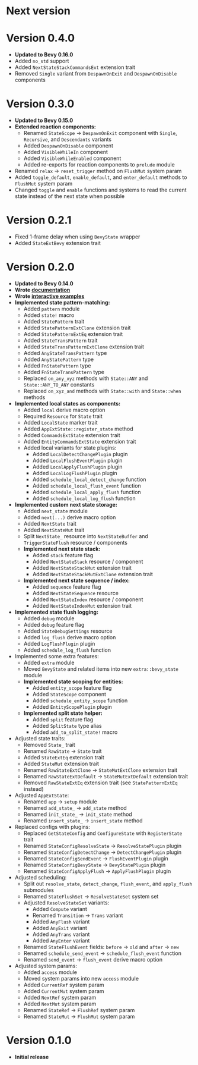 # Next version

# Version 0.4.0

- **Updated to Bevy 0.16.0**
- Added `no_std` support
- Added `NextStateStackCommandsExt` extension trait
- Removed `Single` variant from `DespawnOnExit` and `DespawnOnDisable` components

# Version 0.3.0

- **Updated to Bevy 0.15.0**
- **Extended reaction components:**
    - Renamed `StateScope` -> `DespawnOnExit` component with `Single`, `Recursive`, and `Descendants` variants
    - Added `DespawnOnDisable` component
    - Added `VisibleWhileIn` component
    - Added `VisibleWhileEnabled` component
    - Added re-exports for reaction components to `prelude` module
- Renamed `relax` -> `reset_trigger` method on `FlushMut` system param
- Added `toggle_default`, `enable_default`, and `enter_default` methods to `FlushMut` system param
- Changed `toggle` and `enable` functions and systems to read the current state instead of the next state when possible

# Version 0.2.1

- Fixed 1-frame delay when using `BevyState` wrapper
- Added `StateExtBevy` extension trait

# Version 0.2.0

- **Updated to Bevy 0.14.0**
- **Wrote [documentation](https://docs.rs/pyri_state/latest/pyri_state/)**
- **Wrote [interactive examples](/examples/)**
- **Implemented state pattern-matching:**
    - Added `pattern` module
    - Added `state!` macro
    - Added `StatePattern` trait
    - Added `StatePatternExtClone` extension trait
    - Added `StatePatternExtEq` extension trait
    - Added `StateTransPattern` trait
    - Added `StateTransPatternExtClone` extension trait
    - Added `AnyStateTransPattern` type
    - Added `AnyStatePattern` type
    - Added `FnStatePattern` type
    - Added `FnStateTransPattern` type
    - Replaced `on_any_xyz` methods with `State::ANY` and `State::ANY_TO_ANY` constants
    - Replaced `on_xyz_and` methods with `State::with` and `State::when` methods
- **Implemented local states as components:**
    - Added `local` derive macro option
    - Required `Resource` for `State` trait
    - Added `LocalState` marker trait
    - Added `AppExtState::register_state` method
    - Added `CommandsExtState` extension trait
    - Added `EntityCommandsExtState` extension trait
    - Added local variants for state plugins:
        - Added `LocalDetectChangePlugin` plugin
        - Added `LocalFlushEventPlugin` plugin
        - Added `LocalApplyFlushPlugin` plugin
        - Added `LocalLogFlushPlugin` plugin
        - Added `schedule_local_detect_change` function
        - Added `schedule_local_flush_event` function
        - Added `schedule_local_apply_flush` function
        - Added `schedule_local_log_flush` function
- **Implemented custom next state storage:**
    - Added `next_state` module
    - Added `next(...)` derive macro option
    - Added `NextState` trait
    - Added `NextStateMut` trait
    - Split `NextState_` resource into `NextStateBuffer` and `TriggerStateFlush` resource / components
    - **Implemented next state stack:**
        - Added `stack` feature flag
        - Added `NextStateStack` resource / component
        - Added `NextStateStackMut` extension trait
        - Added `NextStateStackMutExtClone` extension trait
    - **Implemented next state sequence / index:**
        - Added `sequence` feature flag
        - Added `NextStateSequence` resource
        - Added `NextStateIndex` resource / component
        - Added `NextStateIndexMut` extension trait
- **Implemented state flush logging:**
    - Added `debug` module
    - Added `debug` feature flag
    - Added `StateDebugSettings` resource
    - Added `log_flush` derive macro option
    - Added `LogFlushPlugin` plugin
    - Added `schedule_log_flush` function
- Implemented some extra features:
    - Added `extra` module
    - Moved `BevyState` and related items into new `extra::bevy_state` module
    - **Implemented state scoping for entities:**
        - Added `entity_scope` feature flag
        - Added `StateScope` component
        - Added `schedule_entity_scope` function
        - Added `EntityScopePlugin` plugin
    - **Implemented split state helper:**
        - Added `split` feature flag
        - Added `SplitState` type alias
        - Added `add_to_split_state!` macro
- Adjusted state traits:
    - Removed `State_` trait
    - Renamed `RawState` -> `State` trait
    - Added `StateExtEq` extension trait
    - Added `StateMut` extension trait
    - Renamed `RawStateExtClone` -> `StateMutExtClone` extension trait
    - Renamed `RawStateExtDefault` -> `StateMutExtDefault` extension trait
    - Removed `RawStateExtEq` extension trait (see `StatePatternExtEq` instead)
- Adjusted `AppExtState`:
    - Renamed `app` -> `setup` module
    - Renamed `add_state_` -> `add_state` method
    - Renamed `init_state_` -> `init_state` method
    - Renamed `insert_state_` -> `insert_state` method
- Replaced configs with plugins:
    - Replaced `GetStateConfig` and `ConfigureState` with `RegisterState` trait
    - Renamed `StateConfigResolveState` -> `ResolveStatePlugin` plugin
    - Renamed `StateConfigDetectChange` -> `DetectChangePlugin` plugin
    - Renamed `StateConfigSendEvent` -> `FlushEventPlugin` plugin
    - Renamed `StateConfigBevyState` -> `BevyStatePlugin` plugin
    - Renamed `StateConfigApplyFlush` -> `ApplyFlushPlugin` plugin
- Adjusted scheduling:
    - Split out `resolve_state`, `detect_change`, `flush_event`, and `apply_flush` submodules
    - Renamed `StateFlushSet` -> `ResolveStateSet` system set
    - Adjusted `ResolveStateSet` variants:
        - Added `Compute` variant
        - Renamed `Transition` -> `Trans` variant
        - Added `AnyFlush` variant
        - Added `AnyExit` variant
        - Added `AnyTrans` variant
        - Added `AnyEnter` variant
    - Renamed `StateFlushEvent` fields: `before` -> `old` and `after` -> `new`
    - Renamed `schedule_send_event` -> `schedule_flush_event` function
    - Renamed `send_event` -> `flush_event` derive macro option
- Adjusted system params:
    - Added `access` module
    - Moved system params into new `access` module
    - Added `CurrentRef` system param
    - Added `CurrentMut` system param
    - Added `NextRef` system param
    - Added `NextMut` system param
    - Renamed `StateRef` -> `FlushRef` system param
    - Renamed `StateMut` -> `FlushMut` system param

# Version 0.1.0

- **Initial release**

